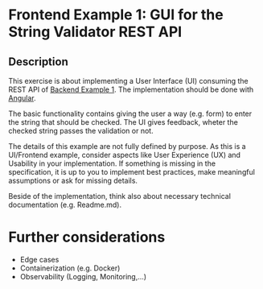 # Frontend Example 1: GUI for the String Validator REST API

## Description
This exercise is about implementing a User Interface (UI) consuming the REST API of [Backend Example 1](backend-example-1.md). The implementation should be done with [Angular](https://angular.io/).

The basic functionality contains giving the user a way (e.g. form) to enter the string that should be checked. The UI gives feedback, wheter the checked string passes the validation or not.

The details of this example are not fully defined by purpose. As this is a UI/Frontend example, consider aspects like User Experience (UX) and Usability in your implementation. If something is missing in the specification, it is up to you to implement best practices, make meaningful assumptions or ask for missing details.

Beside of the implementation, think also about necessary technical documentation (e.g. Readme.md).

# Further considerations
- Edge cases
- Containerization (e.g. Docker)
- Observability (Logging, Monitoring,...)